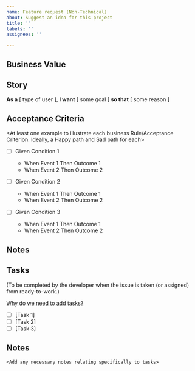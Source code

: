```yaml
---
name: Feature request (Non-Technical)
about: Suggest an idea for this project
title: ''
labels: ''
assignees: ''

---
```


## Business Value
<What value does it give the customer or business>

## Story
**As a**  [ type of user ],
**I want** [ some goal ]
**so that** [ some reason ]

## Acceptance Criteria
<At least one example to illustrate each business Rule/Acceptance Criterion. Ideally, a Happy path and Sad path for each>

- [ ] Given Condition 1
  - When Event 1 Then Outcome 1
  - When Event 2 Then Outcome 2

- [ ] Given Condition 2
  - When Event 1 Then Outcome 1
  - When Event 2 Then Outcome 2

- [ ] Given Condition 3
  - When Event 1 Then Outcome 1
  - When Event 2 Then Outcome 2

## Notes
<Document any additional details about the feature>

## Tasks
(To be completed by the developer when the issue is taken (or assigned) from ready-to-work.)

[Why do we need to add tasks?](https://healthlabs.slab.com/posts/tasking-stories-z7lh2l1w)

- [ ] [Task 1]
- [ ] [Task 2]
- [ ] [Task 3]

## Notes
```
<Add any necessary notes relating specifically to tasks>
```
